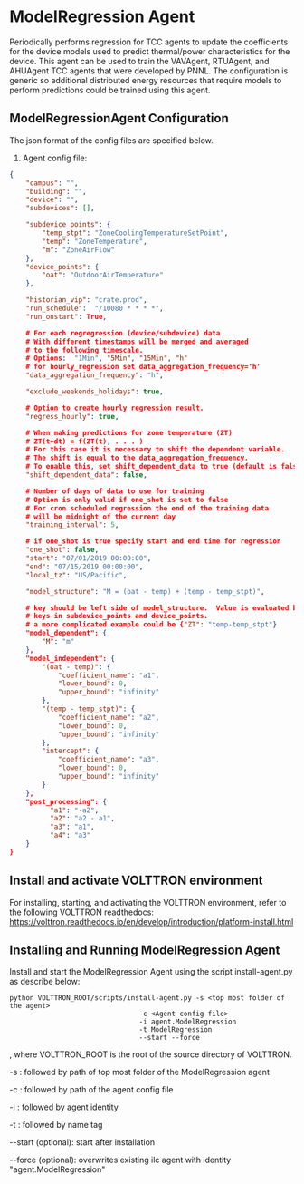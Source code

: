 # ModelRegression Agent

Periodically performs regression for TCC agents to update the coefficients for 
the device models used to predict thermal/power characteristics for the device. 
This agent can be used to train the VAVAgent, RTUAgent, and AHUAgent TCC agents 
that were developed by PNNL.  The configuration is generic so additional 
distributed energy resources that require models to perform predictions could be 
trained using this agent.  

## ModelRegressionAgent Configuration

The json format of the config files are specified below. 

1.  Agent config file:

```` json
{
    "campus": "",
    "building": "",
    "device": "",
    "subdevices": [],

    "subdevice_points": {
        "temp_stpt": "ZoneCoolingTemperatureSetPoint",
        "temp": "ZoneTemperature",
        "m": "ZoneAirFlow"
    },
    "device_points": {
        "oat": "OutdoorAirTemperature"
    },

    "historian_vip": "crate.prod",
    "run_schedule":  "/10080 * * * *",
    "run_onstart": True,

    # For each regregression (device/subdevice) data
    # With different timestamps will be merged and averaged
    # to the following timescale.
    # Options:  "1Min", "5Min", "15Min", "h"
    # for hourly_regression set data_aggregation_frequency='h'
    "data_aggregation_frequency": "h",

    "exclude_weekends_holidays": true,

    # Option to create hourly regression result.
    "regress_hourly": true,

    # When making predictions for zone temperature (ZT)
    # ZT(t+dt) = f(ZT(t), . . . )
    # For this case it is necessary to shift the dependent variable.
    # The shift is equal to the data_aggregation_frequency.
    # To enable this, set shift_dependent_data to true (default is false).
    "shift_dependent_data": false,

    # Number of days of data to use for training
    # Option is only valid if one_shot is set to false
    # For cron scheduled regression the end of the training data
    # will be midnight of the current day
    "training_interval": 5,

    # if one_shot is true specify start and end time for regression
    "one_shot": false,
    "start": "07/01/2019 00:00:00",
    "end": "07/15/2019 00:00:00",
    "local_tz": "US/Pacific",

    "model_structure": "M = (oat - temp) + (temp - temp_stpt)",

    # key should be left side of model_structure.  Value is evaluated based on
    # keys in subdevice_points and device_points.
    # a more complicated example could be {"ZT": "temp-temp_stpt"}
    "model_dependent": {
        "M": "m"
    },
    "model_independent": {
        "(oat - temp)": {
            "coefficient_name": "a1",
            "lower_bound": 0,
            "upper_bound": "infinity"
        },
        "(temp - temp_stpt)": {
            "coefficient_name": "a2",
            "lower_bound": 0,
            "upper_bound": "infinity"
        },
        "intercept": {
            "coefficient_name": "a3",
            "lower_bound": 0,
            "upper_bound": "infinity"
        }
    },
    "post_processing": {
          "a1": "-a2",
          "a2": "a2 - a1",
          "a3": "a1",
          "a4": "a3"
    }
}

````
## Install and activate VOLTTRON environment
For installing, starting, and activating the VOLTTRON environment, refer to the following VOLTTRON readthedocs: 
https://volttron.readthedocs.io/en/develop/introduction/platform-install.html

## Installing and Running ModelRegression Agent
Install and start the ModelRegression Agent using the script install-agent.py as describe below:

```
python VOLTTRON_ROOT/scripts/install-agent.py -s <top most folder of the agent> 
                                -c <Agent config file>
                                -i agent.ModelRegression
                                -t ModelRegression
                                --start --force
```
, where VOLTTRON_ROOT is the root of the source directory of VOLTTRON.

-s : followed by path of top most folder of the ModelRegression agent

-c : followed by path of the agent config file

-i : followed by agent identity

-t : followed by name tag
 
--start (optional): start after installation

--force (optional): overwrites existing ilc agent with identity "agent.ModelRegression"  
